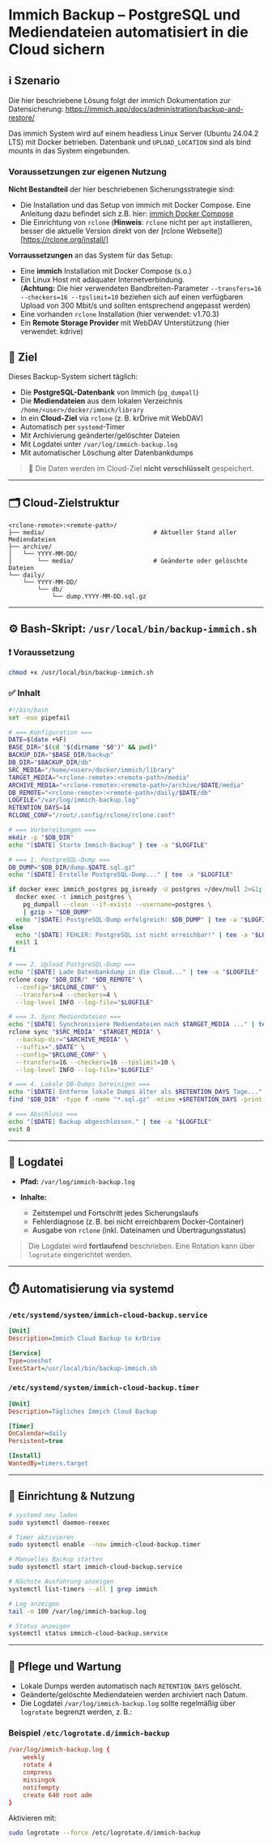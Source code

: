 # Immich Backup – PostgreSQL und Mediendateien automatisiert in die Cloud sichern

## ℹ️ Szenario

Die hier beschriebene Lösung folgt der immich Dokumentation zur Datensicherung: <https://immich.app/docs/administration/backup-and-restore/>  

Das immich System wird auf einem headless Linux Server (Ubuntu 24.04.2 LTS) mit Docker betrieben. Datenbank und `UPLOAD_LOCATION` sind als bind mounts in das System eingebunden.

### Voraussetzungen zur eigenen Nutzung  

**Nicht Bestandteil** der hier beschriebenen Sicherungsstrategie sind:

- Die Installation und das Setup von immich mit Docker Compose. Eine Anleitung dazu befindet sich z.B. hier: [immich Docker Compose](https://immich.app/docs/install/docker-compose/)
- Die Einrichtung von `rclone` (**Hinweis**: `rclone` nicht per `apt` installieren, besser die aktuelle Version direkt von der [rclone Webseite])[https://rclone.org/install/]  

**Vorraussetzungen** an das System für das Setup:  

- Eine **immich** Installation mit Docker Compose (s.o.)
- Ein Linux Host mit adäquater Internetverbindung.  
  (**Achtung:** Die hier verwendeten Bandbreiten-Parameter `--transfers=16 --checkers=16 --tpslimit=10` beziehen sich auf einen verfügbaren Upload von 300 Mbit/s und sollten entsprechend angepasst werden)
- Eine vorhanden `rclone` Installation (hier verwendet: v1.70.3)
- Ein **Remote Storage Provider** mit WebDAV Unterstützung (hier verwendet: kdrive)

## 📌 Ziel

Dieses Backup-System sichert täglich:

- Die **PostgreSQL-Datenbank** von Immich (`pg_dumpall`)
- Die **Mediendateien** aus dem lokalen Verzeichnis `/home/<user>/docker/immich/library`
- In ein **Cloud-Ziel** via `rclone` (z. B. krDrive mit WebDAV)
- Automatisch per `systemd`-Timer
- Mit Archivierung geänderter/gelöschter Dateien
- Mit Logdatei unter `/var/log/immich-backup.log`
- Mit automatischer Löschung alter Datenbankdumps

> 🔐 Die Daten werden im Cloud-Ziel **nicht verschlüsselt** gespeichert.

---

## 🗂️ Cloud-Zielstruktur

```text
<rclone-remote>:<remote-path>/
├── media/                              # Aktueller Stand aller Mediendateien
├── archive/
│   └── YYYY-MM-DD/
│       └── media/                      # Geänderte oder gelöschte Dateien
└── daily/
    └── YYYY-MM-DD/
        └── db/
            └── dump.YYYY-MM-DD.sql.gz
````

---

## ⚙️ Bash-Skript: `/usr/local/bin/backup-immich.sh`

### ❗ Voraussetzung

```bash
chmod +x /usr/local/bin/backup-immich.sh
```

### ✅ Inhalt

```bash
#!/bin/bash
set -euo pipefail

# === Konfiguration ===
DATE=$(date +%F)
BASE_DIR="$(cd "$(dirname "$0")" && pwd)"
BACKUP_DIR="$BASE_DIR/backup"
DB_DIR="$BACKUP_DIR/db"
SRC_MEDIA="/home/<user>/docker/immich/library"
TARGET_MEDIA="<rclone-remote>:<remote-path>/media"
ARCHIVE_MEDIA="<rclone-remote>:<remote-path>/archive/$DATE/media"
DB_REMOTE="<rclone-remote>:<remote-path>/daily/$DATE/db"
LOGFILE="/var/log/immich-backup.log"
RETENTION_DAYS=14
RCLONE_CONF="/root/.config/rclone/rclone.conf"

# === Vorbereitungen ===
mkdir -p "$DB_DIR"
echo "[$DATE] Starte Immich-Backup" | tee -a "$LOGFILE"

# === 1. PostgreSQL-Dump ===
DB_DUMP="$DB_DIR/dump.$DATE.sql.gz"
echo "[$DATE] Erstelle PostgreSQL-Dump..." | tee -a "$LOGFILE"

if docker exec immich_postgres pg_isready -U postgres >/dev/null 2>&1; then
  docker exec -t immich_postgres \
    pg_dumpall --clean --if-exists --username=postgres \
    | gzip > "$DB_DUMP"
  echo "[$DATE] PostgreSQL-Dump erfolgreich: $DB_DUMP" | tee -a "$LOGFILE"
else
  echo "[$DATE] FEHLER: PostgreSQL ist nicht erreichbar!" | tee -a "$LOGFILE"
  exit 1
fi

# === 2. Upload PostgreSQL-Dump ===
echo "[$DATE] Lade Datenbankdump in die Cloud..." | tee -a "$LOGFILE"
rclone copy "$DB_DIR/" "$DB_REMOTE" \
  --config="$RCLONE_CONF" \
  --transfers=4 --checkers=4 \
  --log-level INFO --log-file="$LOGFILE"

# === 3. Sync Mediendateien ===
echo "[$DATE] Synchronisiere Mediendateien nach $TARGET_MEDIA ..." | tee -a "$LOGFILE"
rclone sync "$SRC_MEDIA" "$TARGET_MEDIA" \
  --backup-dir="$ARCHIVE_MEDIA" \
  --suffix=".$DATE" \
  --config="$RCLONE_CONF" \
  --transfers=16 --checkers=16 --tpslimit=10 \
  --log-level INFO --log-file="$LOGFILE"

# === 4. Lokale DB-Dumps bereinigen ===
echo "[$DATE] Entferne lokale Dumps älter als $RETENTION_DAYS Tage..." | tee -a "$LOGFILE"
find "$DB_DIR" -type f -name "*.sql.gz" -mtime +$RETENTION_DAYS -print -delete >> "$LOGFILE"

# === Abschluss ===
echo "[$DATE] Backup abgeschlossen." | tee -a "$LOGFILE"
exit 0
```

---

## 📄 Logdatei

* **Pfad:** `/var/log/immich-backup.log`
* **Inhalte:**

  * Zeitstempel und Fortschritt jedes Sicherungslaufs
  * Fehlerdiagnose (z. B. bei nicht erreichbarem Docker-Container)
  * Ausgabe von `rclone` (inkl. Dateinamen und Übertragungsstatus)

> Die Logdatei wird **fortlaufend** beschrieben. Eine Rotation kann über `logrotate` eingerichtet werden.

---

## ⏱️ Automatisierung via systemd

### `/etc/systemd/system/immich-cloud-backup.service`

```ini
[Unit]
Description=Immich Cloud Backup to krDrive

[Service]
Type=oneshot
ExecStart=/usr/local/bin/backup-immich.sh
```

### `/etc/systemd/system/immich-cloud-backup.timer`

```ini
[Unit]
Description=Tägliches Immich Cloud Backup

[Timer]
OnCalendar=daily
Persistent=true

[Install]
WantedBy=timers.target
```

---

## 🚀 Einrichtung & Nutzung

```bash
# systemd neu laden
sudo systemctl daemon-reexec

# Timer aktivieren
sudo systemctl enable --now immich-cloud-backup.timer

# Manuelles Backup starten
sudo systemctl start immich-cloud-backup.service

# Nächste Ausführung anzeigen
systemctl list-timers --all | grep immich

# Log anzeigen
tail -n 100 /var/log/immich-backup.log

# Status anzeigen
systemctl status immich-cloud-backup.service
```

---

## 🧼 Pflege und Wartung

* Lokale Dumps werden automatisch nach `RETENTION_DAYS` gelöscht.
* Geänderte/gelöschte Mediendateien werden archiviert nach Datum.
* Die Logdatei `/var/log/immich-backup.log` sollte regelmäßig über `logrotate` begrenzt werden, z. B.:

### Beispiel `/etc/logrotate.d/immich-backup`

```conf
/var/log/immich-backup.log {
    weekly
    rotate 4
    compress
    missingok
    notifempty
    create 640 root adm
}
```

Aktivieren mit:

```bash
sudo logrotate --force /etc/logrotate.d/immich-backup
```